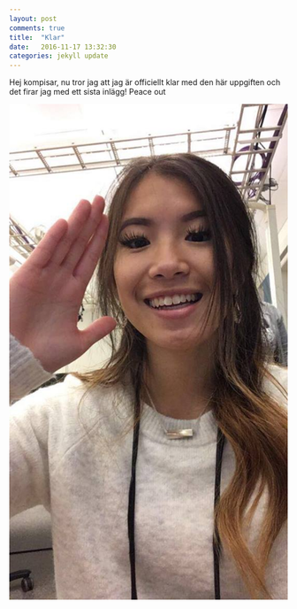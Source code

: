 ```yaml
---
layout: post
comments: true
title:  "Klar"
date:   2016-11-17 13:32:30
categories: jekyll update
---
```


Hej kompisar, nu tror jag att jag är officiellt klar med den här uppgiften och det firar jag med ett sista inlägg!
Peace out

![Rosa](/pics/jagigen.jpg)
